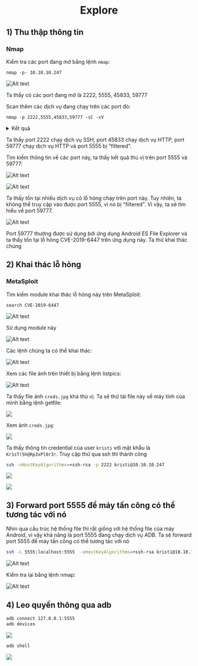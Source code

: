<div align='center'>

# **Explore**

</div>

## **1) Thu thập thông tin**

### **Nmap**

Kiểm tra các port đang mở bằng lệnh `nmap`:

```
nmap -p- 10.10.10.247
```

![Alt text](./img/image.png)

Ta thấy có các port đang mở là 2222, 5555, 45833, 59777

Scan thêm các dịch vụ đang chạy trên các port đó:

```
nmap -p 2222,5555,45833,59777 -sC -sV 
```

<details>
    <summary>Kết quả</summary>

```
PORT      STATE    SERVICE VERSION
2222/tcp  open     ssh     (protocol 2.0)
| ssh-hostkey:
|_  2048 71:90:e3:a7:c9:5d:83:66:34:88:3d:eb:b4:c7:88:fb (RSA)
| fingerprint-strings:
|   NULL:
|_    SSH-2.0-SSH Server - Banana Studio
5555/tcp  filtered freeciv
45833/tcp open     unknown
| fingerprint-strings:
|   GenericLines:
|     HTTP/1.0 400 Bad Request
|     Date: Mon, 27 Nov 2023 03:44:29 GMT
|     Content-Length: 22
|     Content-Type: text/plain; charset=US-ASCII
|     Connection: Close
|     Invalid request line:
|   GetRequest:
|     HTTP/1.1 412 Precondition Failed
|     Date: Mon, 27 Nov 2023 03:44:29 GMT
|     Content-Length: 0
|   HTTPOptions:
|     HTTP/1.0 501 Not Implemented
|     Date: Mon, 27 Nov 2023 03:44:35 GMT
|     Content-Length: 29
|     Content-Type: text/plain; charset=US-ASCII
|     Connection: Close
|     Method not supported: OPTIONS
|   Help:
|     HTTP/1.0 400 Bad Request
|     Date: Mon, 27 Nov 2023 03:44:51 GMT
|     Content-Length: 26
|     Content-Type: text/plain; charset=US-ASCII
|     Connection: Close
|     Invalid request line: HELP
|   RTSPRequest:
|     HTTP/1.0 400 Bad Request
|     Date: Mon, 27 Nov 2023 03:44:35 GMT
|     Content-Length: 39
|     Content-Type: text/plain; charset=US-ASCII
|     Connection: Close
|     valid protocol version: RTSP/1.0
|   SSLSessionReq:
|     HTTP/1.0 400 Bad Request
|     Date: Mon, 27 Nov 2023 03:44:51 GMT
|     Content-Length: 73
|     Content-Type: text/plain; charset=US-ASCII
|     Connection: Close
|     Invalid request line:
|     ?G???,???`~?
|     ??{????w????<=?o?
|   TLSSessionReq:
|     HTTP/1.0 400 Bad Request
|     Date: Mon, 27 Nov 2023 03:44:52 GMT
|     Content-Length: 71
|     Content-Type: text/plain; charset=US-ASCII
|     Connection: Close
|     Invalid request line:
|     ??random1random2random3random4
|   TerminalServerCookie:
|     HTTP/1.0 400 Bad Request
|     Date: Mon, 27 Nov 2023 03:44:51 GMT
|     Content-Length: 54
|     Content-Type: text/plain; charset=US-ASCII
|     Connection: Close
|     Invalid request line:
|_    Cookie: mstshash=nmap
59777/tcp open     http    Bukkit JSONAPI httpd for Minecraft game server 3.6.0 or older
|_http-title: Site doesn't have a title (text/plain).
2 services unrecognized despite returning data. If you know the service/version, please submit the following fingerprints at https://nmap.org/cgi-bin/submit.cgi?new-service :
==============NEXT SERVICE FINGERPRINT (SUBMIT INDIVIDUALLY)==============
SF-Port2222-TCP:V=7.94SVN%I=7%D=11/27%Time=6564109A%P=x86_64-pc-linux-gnu%
SF:r(NULL,24,"SSH-2\.0-SSH\x20Server\x20-\x20Banana\x20Studio\r\n");
==============NEXT SERVICE FINGERPRINT (SUBMIT INDIVIDUALLY)==============
SF-Port45833-TCP:V=7.94SVN%I=7%D=11/27%Time=6564109A%P=x86_64-pc-linux-gnu
SF:%r(GenericLines,AA,"HTTP/1\.0\x20400\x20Bad\x20Request\r\nDate:\x20Mon,
SF:\x2027\x20Nov\x202023\x2003:44:29\x20GMT\r\nContent-Length:\x2022\r\nCo
SF:ntent-Type:\x20text/plain;\x20charset=US-ASCII\r\nConnection:\x20Close\
SF:r\n\r\nInvalid\x20request\x20line:\x20")%r(GetRequest,5C,"HTTP/1\.1\x20
SF:412\x20Precondition\x20Failed\r\nDate:\x20Mon,\x2027\x20Nov\x202023\x20
SF:03:44:29\x20GMT\r\nContent-Length:\x200\r\n\r\n")%r(HTTPOptions,B5,"HTT
SF:P/1\.0\x20501\x20Not\x20Implemented\r\nDate:\x20Mon,\x2027\x20Nov\x2020
SF:23\x2003:44:35\x20GMT\r\nContent-Length:\x2029\r\nContent-Type:\x20text
SF:/plain;\x20charset=US-ASCII\r\nConnection:\x20Close\r\n\r\nMethod\x20no
SF:t\x20supported:\x20OPTIONS")%r(RTSPRequest,BB,"HTTP/1\.0\x20400\x20Bad\
SF:x20Request\r\nDate:\x20Mon,\x2027\x20Nov\x202023\x2003:44:35\x20GMT\r\n
SF:Content-Length:\x2039\r\nContent-Type:\x20text/plain;\x20charset=US-ASC
SF:II\r\nConnection:\x20Close\r\n\r\nNot\x20a\x20valid\x20protocol\x20vers
SF:ion:\x20\x20RTSP/1\.0")%r(Help,AE,"HTTP/1\.0\x20400\x20Bad\x20Request\r
SF:\nDate:\x20Mon,\x2027\x20Nov\x202023\x2003:44:51\x20GMT\r\nContent-Leng
SF:th:\x2026\r\nContent-Type:\x20text/plain;\x20charset=US-ASCII\r\nConnec
SF:tion:\x20Close\r\n\r\nInvalid\x20request\x20line:\x20HELP")%r(SSLSessio
SF:nReq,DD,"HTTP/1\.0\x20400\x20Bad\x20Request\r\nDate:\x20Mon,\x2027\x20N
SF:ov\x202023\x2003:44:51\x20GMT\r\nContent-Length:\x2073\r\nContent-Type:
SF:\x20text/plain;\x20charset=US-ASCII\r\nConnection:\x20Close\r\n\r\nInva
SF:lid\x20request\x20line:\x20\x16\x03\0\0S\x01\0\0O\x03\0\?G\?\?\?,\?\?\?
SF:`~\?\0\?\?{\?\?\?\?w\?\?\?\?<=\?o\?\x10n\0\0\(\0\x16\0\x13\0")%r(Termin
SF:alServerCookie,CA,"HTTP/1\.0\x20400\x20Bad\x20Request\r\nDate:\x20Mon,\
SF:x2027\x20Nov\x202023\x2003:44:51\x20GMT\r\nContent-Length:\x2054\r\nCon
SF:tent-Type:\x20text/plain;\x20charset=US-ASCII\r\nConnection:\x20Close\r
SF:\n\r\nInvalid\x20request\x20line:\x20\x03\0\0\*%\?\0\0\0\0\0Cookie:\x20
SF:mstshash=nmap")%r(TLSSessionReq,DB,"HTTP/1\.0\x20400\x20Bad\x20Request\
SF:r\nDate:\x20Mon,\x2027\x20Nov\x202023\x2003:44:52\x20GMT\r\nContent-Len
SF:gth:\x2071\r\nContent-Type:\x20text/plain;\x20charset=US-ASCII\r\nConne
SF:ction:\x20Close\r\n\r\nInvalid\x20request\x20line:\x20\x16\x03\0\0i\x01
SF:\0\0e\x03\x03U\x1c\?\?random1random2random3random4\0\0\x0c\0/\0");
```

</details>

Ta thấy port 2222 chạy dịch vụ SSH, port 45833 chạy dịch vụ HTTP, port 59777 chạy dịch vụ HTTP và port 5555 bị "filtered".

Tìm kiếm thông tin về các port này, ta thấy kết quả thú vị trên port 5555 và 59777:

![Alt text](./img/image-1.png)

![Alt text](./img/image-2.png)

Ta thấy tồn tại nhiều dịch vụ có lỗ hỏng chạy trên port này. Tuy nhiên, ta không thể truy cập vào được port 5555, vì nó bị "filtered". Vì vậy, ta sẽ tìm hiểu về port 59777.

![Alt text](./img/image-3.png)

Port 59777 thường được sử dụng bởi ứng dụng Android ES File Explorer và ta thấy tồn tại lỗ hỏng CVE-2019-6447 trên ứng dụng này. Ta thử khai thác chúng

## **2) Khai thác lỗ hỏng**

### **MetaSploit**

Tìm kiếm module khai thác lỗ hỏng này trên MetaSploit:

```
search CVE-2019-6447
```

![Alt text](./img/image-4.png)

Sử dụng module này

![Alt text](./img/image-5.png)

Các lệnh chúng ta có thể khai thác:

![Alt text](./img/image-6.png)

Xem các file ảnh trên thiết bị bằng lệnh listpics:

![Alt text](./img/image-7.png)

Ta thấy file ảnh `creds.jpg` khá thú vị. Ta sẽ thử tải file này về máy tính của mình bằng lệnh getfile:

![](./img/image-8.png)

Xem ảnh `creds.jpg`:

![](./img/image-9.png)

Ta thấy thông tin credential của user `kristi` với mật khẩu là `Kr1sT!5h@Rp3xPl0r3!`. Truy cập thử qua ssh thì thành công

```bash
ssh -oHostKeyAlgorithms=+ssh-rsa -p 2222 kristi@10.10.10.247
```

![](./img/image-10.png)

![](./img/image-11.png)

## **3) Forward port 5555 để máy tấn công có thể tương tác với nó**

Nhìn qua cấu trúc hệ thống file thì rất giống với hệ thống file của máy Android, vì vậy khả năng là port 5555 đang chạy dịch vụ ADB. Ta sẽ forward port 5555 để máy tấn công có thể tương tác với nó

```bash
ssh -L 5555:localhost:5555  -oHostKeyAlgorithms=+ssh-rsa kristi@10.10.10.247 -p 2222
```

![Alt text](./img/image-12.png)

Kiểm tra lại bằng lệnh nmap:

![Alt text](./img/image-13.png)

## **4) Leo quyền thông qua adb**

```bash
adb connect 127.0.0.1:5555
adb devices
```

![](./img/image-14.png)

```bash
adb shell
```

![](./img/image-15.png)